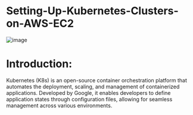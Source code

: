 # Setting-Up-Kubernetes-Clusters-on-AWS-EC2

![image](https://github.com/user-attachments/assets/6bade0c9-907f-4cea-bbd6-d5e5a95de9e6)

# Introduction:
Kubernetes (K8s) is an open-source container orchestration platform that automates the deployment, scaling, and management of containerized applications. Developed by Google, it enables developers to define application states through configuration files, allowing for seamless management across various environments.
